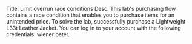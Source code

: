 Title: Limit overrun race conditions
Desc:  This lab's purchasing flow contains a race condition that enables you to purchase items for an unintended price.
To solve the lab, successfully purchase a Lightweight L33t Leather Jacket.
You can log in to your account with the following credentials: wiener:peter. 
